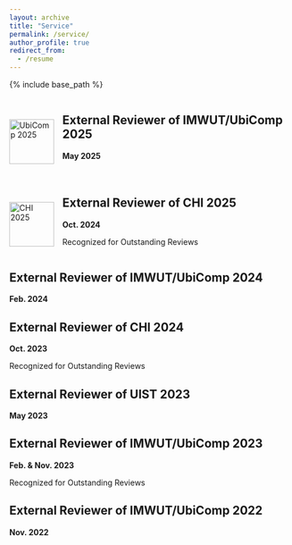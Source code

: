 ```yaml
---
layout: archive
title: "Service"
permalink: /service/
author_profile: true
redirect_from:
  - /resume
---
```


{% include base_path %}

<div style="display: flex; align-items: flex-start; margin-bottom: 20px;">
    <img src="https://keli97.github.io/files/awards/ubicomp_2025.png" alt="UbiComp 2025" style="width: 80px; height: auto; margin-right: 15px; margin-top: 40px;">
    <div>
        <h2>External Reviewer of IMWUT/UbiComp 2025</h2>
        <p><strong>May 2025</strong></p>
    </div>
</div>

<div style="display: flex; align-items: flex-start; margin-bottom: 20px;">
    <img src="https://keli97.github.io/files/awards/chi_2025.png" alt="CHI 2025" style="width: 80px; height: auto; margin-right: 15px; margin-top: 40px;">
    <div>
        <h2>External Reviewer of CHI 2025</h2>
        <p><strong>Oct. 2024</strong></p>
        <p>Recognized for Outstanding Reviews</p>
    </div>
</div>


External Reviewer of IMWUT/UbiComp 2024
----------
**Feb. 2024**

External Reviewer of CHI 2024
----------
**Oct. 2023**

Recognized for Outstanding Reviews

External Reviewer of UIST 2023
----------
**May 2023**

External Reviewer of IMWUT/UbiComp 2023
----------
**Feb. & Nov. 2023**

Recognized for Outstanding Reviews

External Reviewer of IMWUT/UbiComp 2022
----------
**Nov. 2022**
